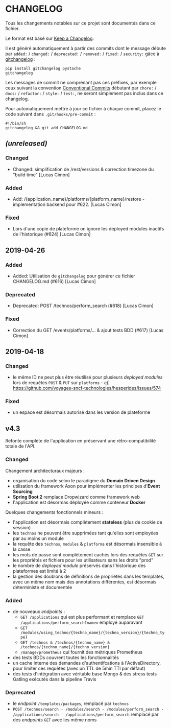 # CHANGELOG
Tous les changements notables sur ce projet sont documentés dans ce fichier.

Le format est basé sur [Keep a Changelog](http://keepachangelog.com).

Il est généré automatiquement à partir des commits dont le message débute par
`added:` / `changed:` / `deprecated:` / `removed:` / `fixed:` / `security:`
gâce à [gitchangelog](https://github.com/vaab/gitchangelog) :
```
pip install gitchangelog pystache
gitchangelog
```

Les messages de commit ne comprenant pas ces préfixes,
par exemple ceux suivant la convention [Conventional Commits](https://www.conventionalcommits.org)
débutant par `chore:` / `docs:` / `refactor:` / `style:` / `test:`,
ne seront simplement pas inclus dans ce changelog.

Pour automatiquement mettre à jour ce fichier à chaque commit,
placez le code suivant dans `.git/hooks/pre-commit` :
```
#!/bin/sh
gitchangelog && git add CHANGELOG.md
```

<!-- gitchangelog START -->
## _(unreleased)_
### Changed

- Changed: simplification de /rest/versions & correction timezone du "build time" [Lucas Cimon]

### Added

- Add: /{application_name}/platforms/{platform_name}/restore - implementation backend pour #622. [Lucas Cimon]


### Fixed

- Lors d'une copie de plateforme on ignore les deployed modules inactifs de l'historique (#624) [Lucas Cimon]


## 2019-04-26
### Added

- Added: Utilisation de `gitchangelog` pour générer ce fichier CHANGELOG.md (#616) [Lucas Cimon]


### Deprecated

- Deprecated: POST /technos/perform_search (#618) [Lucas Cimon]


### Fixed

- Correction du GET /events/platforms/... & ajout tests BDD (#617) [Lucas Cimon]



<!-- gitchangelog END -->


## 2019-04-18
### Changed
- le même ID ne peut plus être réutilisé pour plusieurs _deployed modules_ lors de requêtes `POST` & `PUT` sur `platforms` - _cf._ https://github.com/voyages-sncf-technologies/hesperides/issues/574

### Fixed
- un espace est désormais autorisé dans les version de plateforme


## v4.3
Refonte complète de l'application en préservant une rétro-compatibilité totale de l'API.

### Changed
Changement architecturaux majeurs :
- organisation du code selon le paradigme du **Domain Driven Design**
- utilisation du framework Axon pour implémenter les principes d'**Event Sourcing**
- **Spring Boot 2** remplace Dropwizard comme framework web
- l'application est désormas déployée comme conteneur **Docker**

Quelques changements fonctionnels mineurs :
- l'application est désormais complètement **stateless** (plus de cookie de session)
- les `technos` ne peuvent être supprimées tant qu'elles sont employées par au moins un module
- la requête des `technos`, `modules` & `platforms` est désormais insensible à la casse
- les mots de passe sont complètement cachés lors des requêtes `GET` sur les propriétés et fichiers pour les utilisateurs sans les droits "prod"
- le nombre de _deployed module_ préservés dans l'historique des plateformes est limité à 2
- la gestion des doublons de définitions de propriétés dans les templates, avec un même nom mais des annotations différentes,
est désormais déterministe et documentée

### Added
- de nouveaux _endpoints_ :
  * `GET /applications` qui est plus performant et remplace `GET /applications/perform_search?name=` employé auparavant
  * `GET /modules/using_techno/{techno_name}/{techno_version}/{techno_type}`
  * `GET /technos & /technos/{techno_name} & /technos/{techno_name}/{techno_version}`
  * `/manage/prometheus` qui fournit des métriques Prometheus
- des tests BDDs couvrent toutes les fonctionnalités
- un cache interne des demandes d'authentifcations à l'ActiveDirectory, pour limiter ces requêtes (avec un TTL de 5min TTl par défaut)
- des tests d'intégration avec véritable base Mongo & des stress tests Gatling exécutés dans la pipeline Travis

### Deprecated
- le _endpoint_ `/templates/packages`, remplacé par `technos`
- `POST /technos/search - /modules/search - /modules/perform_search - /applications/search - /applications/perform_search` remplacé par des _endpoints_ `GET` avec les même noms
